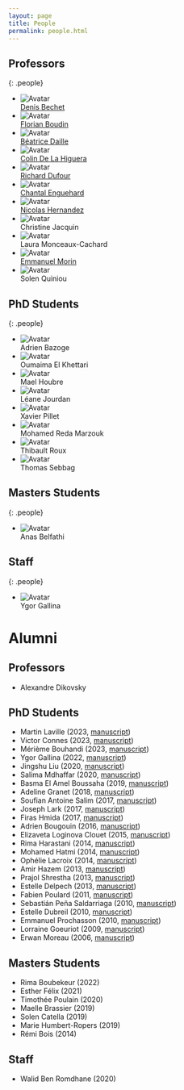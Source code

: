 ```yaml
---
layout: page
title: People
permalink: people.html
---
```


## Professors

{: .people}
- ![Avatar](/img/bechet.jpg) <br/> [Denis Bechet](https://pagesperso.ls2n.fr/~bechet-d/)
- ![Avatar](/img/boudin.jpg) <br/> [Florian Boudin](https://boudinfl.github.io/)
- ![Avatar](/img/daille.jpg) <br/> [Béatrice Daille](http://bdaille.com/)
- ![Avatar](/img/delahiguera.jpg) <br/> [Colin De La Higuera](http://pagesperso.lina.univ-nantes.fr/~cdlh/)
- ![Avatar](/img/dufour.jpg) <br/> [Richard Dufour](https://cv.archives-ouvertes.fr/richard-dufour)
- ![Avatar](/img/enguehard.jpg) <br/> [Chantal Enguehard](http://pagesperso.ls2n.fr/~enguehard-c/)
- ![Avatar](/img/hernandez.jpg) <br/> [Nicolas Hernandez](https://nicolashernandez.github.io/)
- ![Avatar](/img/avatar.png) <br/> Christine Jacquin
- ![Avatar](/img/avatar.png) <br/> Laura Monceaux-Cachard
- ![Avatar](/img/morin.jpg) <br/> [Emmanuel Morin](https://pagesperso.ls2n.fr/~morin-e/index.htm)
- ![Avatar](/img/quiniou.jpg) <br/> Solen Quiniou

## PhD Students

{: .people}
- ![Avatar](/img/bazogue.jpg) <br/> Adrien Bazoge
- ![Avatar](/img/el-khettari.jpg) <br/> Oumaima El Khettari
- ![Avatar](/img/houbre.jpg) <br/> Mael Houbre
- ![Avatar](/img/jourdan.jpg) <br/> Léane Jourdan
- ![Avatar](/img/pillet.jpg) <br/> Xavier Pillet
- ![Avatar](/img/avatar.png) <br/> Mohamed Reda Marzouk
- ![Avatar](/img/avatar.png) <br/> Thibault Roux
- ![Avatar](/img/sebbag.jpg) <br/> Thomas Sebbag
        
## Masters Students

{: .people}

- ![Avatar](/img/belfathi.jpg) <br/> Anas Belfathi

## Staff

{: .people}
- ![Avatar](/img/avatar.png) <br/> Ygor Gallina      


# Alumni

## Professors

- Alexandre Dikovsky

## PhD Students

- Martin Laville (2023, [manuscript][laville-2023])
- Victor Connes (2023, [manuscript][connes-2023])
- Mérième Bouhandi (2023, [manuscript][bouhandi-2023])
- Ygor Gallina (2022, [manuscript][gallina-2022])
- Jingshu Liu (2020, [manuscript][yingshu-2020])
- Salima Mdhaffar (2020, [manuscript][mdhaffar-2020])
- Basma El Amel Boussaha (2019, [manuscript][boussaha-2019])
- Adeline Granet (2018, [manuscript][granet-2018])
- Soufian Antoine Salim (2017, [manuscript][salim-2017])
- Joseph Lark (2017, [manuscript][lark-2017])
- Firas Hmida (2017, [manuscript][hmida-2017])
- Adrien Bougouin (2016, [manuscript][bougouin-2016])
- Elizaveta Loginova Clouet (2015, [manuscript][clouet-2015])
- Rima Harastani (2014, [manuscript][harastani-2014])
- Mohamed Hatmi (2014, [manuscript][hatmi-2014])
- Ophélie Lacroix (2014, [manuscript][lacroix-2014])
- Amir Hazem (2013, [manuscript][hazem-2013])
- Prajol Shrestha (2013, [manuscript][shrestha-2013])
- Estelle Delpech (2013, [manuscript][delpech-2013])
- Fabien Poulard (2011, [manuscript][poulard-2011])
- Sebastián Peña Saldarriaga (2010, [manuscript][saldarriaga-2010])
- Estelle Dubreil (2010, [manuscript][dubreil-2010])
- Emmanuel Prochasson (2010, [manuscript][prochasson-2010])
- Lorraine Goeuriot (2009, [manuscript][goeuriot-2009])
- Erwan Moreau (2006, [manuscript][moreau-2006])

## Masters Students

- Rima Boubekeur (2022)
- Esther Félix (2021)
- Timothée Poulain (2020)
- Maelle Brassier (2019)
- Solen Catella (2019)
- Marie Humbert-Ropers (2019)
- Rémi Bois (2014)

## Staff

- Walid Ben Romdhane (2020)

[laville-2023]: http://www.theses.fr/2023NANU4009 "Évaluation en extraction de lexiques bilingues à partir de corpus comparables"
[connes-2023]: http://www.theses.fr/2023NANU4006 "Recommandation de Ressources Éducatives Libres dans le projet X5GON"
[bouhandi-2023]: http://www.theses.fr/s211069 "Amélioration endogène des modèles de langue - Application aux domaines de spécialité"
[gallina-2022]: http://www.theses.fr/s210357 "Indexation de bout-en-bout dans les bibliothèques numériques scientifiques"
[mdhaffar-2020]: https://hal.archives-ouvertes.fr/tel-02902466/document "Reconnaissance de la parole dans un contexte de cours magistraux : évaluation, avancées et enrichissement"
[yingshu-2020]: https://hal.archives-ouvertes.fr/tel-02938554/document "Unsupervised cross-lingual representation modeling for variable length phrases"
[boussaha-2019]: https://hal.archives-ouvertes.fr/tel-02926608/document "Response Selection for End-to-End Retrieval-Based Dialogue Systems"
[granet-2018]: https://hal.archives-ouvertes.fr/tel-02925118/document "Extraction d’information dans des documents manuscrits anciens"
[salim-2017]: https://hal.archives-ouvertes.fr/tel-01723018/document "Analyse discursive et multi-modale des conversations écrites en ligne portées sur la résolution de problèmes"
[lark-2017]: https://tel.archives-ouvertes.fr/tel-01630619/document "Construction semi-automatique de ressources pour la fouille d'opinion"
[hmida-2017]: https://tel.archives-ouvertes.fr/tel-01725324/document "Identification et exploitation de contextes riches en connaissances pour l’aide à la traduction terminologique"
[bougouin-2016]: https://hal.archives-ouvertes.fr/tel-02930615/document "Indexation automatique par termes-clés en domaines de spécialité"
[clouet-2015]: https://hal.archives-ouvertes.fr/tel-01116104/document "Traitement automatique des termes composés : segmentation, traduction et variation"
[hatmi-2014]: https://hal.archives-ouvertes.fr/tel-01154811/document "Reconnaissance des entités nommées dans des documents multimodaux"
[harastani-2014]: https://tel.archives-ouvertes.fr/tel-00949025/document "Alignement lexical en corpus comparables : le cas des composés savants et des adjectifs relationnels"
[lacroix-2014]: https://hal.archives-ouvertes.fr/tel-01112072/document "De l’étiquetage syntaxique pour les grammaires catégorielles de dépendances à l’analyse par transition dans le domaine de l’analyse en dépendances non-projective"
[hazem-2013]: https://tel.archives-ouvertes.fr/tel-00946914/document "Extraction de lexiques bilingues à partir de corpus comparables"
[shrestha-2013]: https://tel.archives-ouvertes.fr/tel-00909179/document "Multimodal Monolingual Comparable Corpus Alignment"
[delpech-2013]: https://tel.archives-ouvertes.fr/tel-00905930/document "Traduction assistée par ordinateur et corpus comparables : contributions à la traduction compositionnelle"
[poulard-2011]: https://tel.archives-ouvertes.fr/tel-00590708v2/document "Détection de dérivation de texte"
[saldarriaga-2010]: https://tel.archives-ouvertes.fr/tel-00483684/document "Approches textuelles pour la catégorisation et la recherche de documents manuscrits en-ligne"
[dubreil-2010]: https://tel.archives-ouvertes.fr/tel-00486063/document "La dimension argumentative des collocations textuelles en corpus électronique spécialisé au domaine du TAL(N)"
[prochasson-2010]: https://tel.archives-ouvertes.fr/tel-00462248/document "Alignement multilingue en corpus comparables spécialisés"
[goeuriot-2009]: https://tel.archives-ouvertes.fr/tel-00474405/document "Découverte et caractérisation des corpus comparables spécialisés"
[moreau-2006]: https://tel.archives-ouvertes.fr/tel-00487042/document "Acquisition de grammaires lexicalisées pour les langues naturelles"

